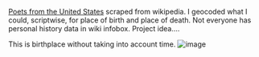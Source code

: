 [Poets from the United States](https://en.wikipedia.org/wiki/List_of_poets_from_the_United_States) scraped from wikipedia. I geocoded what I could, scriptwise, for place of birth and place of death. Not everyone has personal history data in wiki infobox. Project idea....


This is birthplace without taking into account time.
![image](https://github.com/briggsreschke/gis-data/assets/16325768/82485e3e-019a-46a0-96b9-ea809f1eb2cc)

